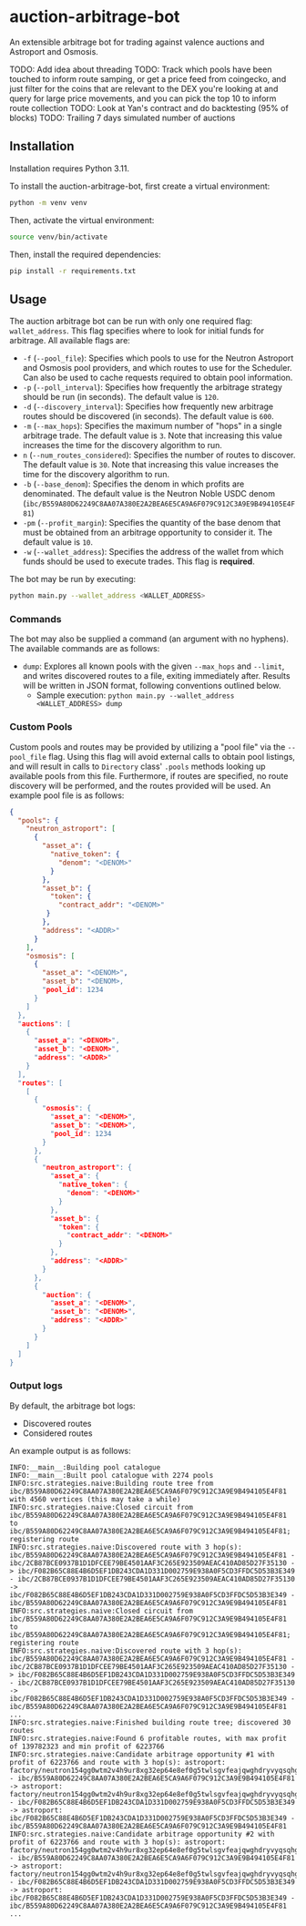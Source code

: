 # auction-arbitrage-bot

An extensible arbitrage bot for trading against valence auctions and Astroport and Osmosis.

TODO: Add idea about threading
TODO: Track which pools have been touched to inform route samping, or get a price feed from coingecko, and just filter for the coins that are relevant to the DEX you're looking at and query for large price movements, and you can pick the top 10 to inform route collection
TODO: Look at Yan's contract and do backtesting (95% of blocks)
TODO: Trailing 7 days simulated number of auctions

## Installation

Installation requires Python 3.11.

To install the auction-arbitrage-bot, first create a virtual environment:

```sh
python -m venv venv
```

Then, activate the virtual environment:

```sh
source venv/bin/activate
```

Then, install the required dependencies:

```sh
pip install -r requirements.txt
```

## Usage

The auction arbitrage bot can be run with only one required flag: `wallet_address`. This flag specifies where to look for initial funds for arbitrage. All available flags are:

* `-f` (`--pool_file`): Specifies which pools to use for the Neutron Astroport and Osmosis pool providers, and which routes to use for the Scheduler. Can also be used to cache requests required to obtain pool information.
* `-p` (`--poll_interval`): Specifies how frequently the arbitrage strategy should be run (in seconds). The default value is `120`.
* `-d` (`--discovery_interval`): Specifies how frequently new arbitrage routes should be discovered (in seconds). The default value is `600`.
* `-m` (`--max_hops`): Specifies the maximum number of "hops" in a single arbitrage trade. The default value is `3`. Note that increasing this value increases the time for the discovery algorithm to run.
* `n` (`--num_routes_considered`): Specifies the number of routes to discover. The default value is `30`. Note that increasing this value increases the time for the discovery algorithm to run.
* `-b` (`--base_denom`): Specifies the denom in which profits are denominated. The default value is the Neutron Noble USDC denom (`ibc/B559A80D62249C8AA07A380E2A2BEA6E5CA9A6F079C912C3A9E9B494105E4F81`)
* `-pm` (`--profit_margin`): Specifies the quantity of the base denom that must be obtained from an arbitrage opportunity to consider it. The default value is `10`.
* `-w` (`--wallet_address`): Specifies the address of the wallet from which funds should be used to execute trades. This flag is **required**.

The bot may be run by executing:

```sh
python main.py --wallet_address <WALLET_ADDRESS>
```

### Commands

The bot may also be supplied a command (an argument with no hyphens). The available commands are as follows:

* `dump`: Explores all known pools with the given `--max_hops` and `--limit`, and writes discovered routes to a file, exiting immediately after. Results will be written in JSON format, following conventions outlined below.
  * Sample execution: `python main.py --wallet_address <WALLET_ADDRESS> dump`

### Custom Pools

Custom pools and routes may be provided by utilizing a "pool file" via the `--pool_file` flag. Using this flag will avoid external calls to obtain pool listings, and will result in calls to `Directory` class' `.pools` methods looking up available pools from this file. Furthermore, if routes are specified, no route discovery will be performed, and the routes provided will be used. An example pool file is as follows:

```json
{
  "pools": {
    "neutron_astroport": [
      {
	    "asset_a": {
	      "native_token": {
		    "denom": "<DENOM>"
		  }
	    },
	    "asset_b": {
	      "token": {
		    "contract_addr": "<DENOM>"
		 }
	    },
	    "address": "<ADDR>"
	  }
    ],
    "osmosis": [
      {
	    "asset_a": "<DENOM>",
	    "asset_b": "<DENOM>,
	    "pool_id": 1234
	  }
    ]
  },
  "auctions": [
    {
	  "asset_a": "<DENOM>",
	  "asset_b": "<DENOM>",
	  "address": "<ADDR>"
	}
  ],
  "routes": [
    [
	  {
	    "osmosis": {
		  "asset_a": "<DENOM>",
		  "asset_b": "<DENOM>",
		  "pool_id": 1234
		}
	  },
	  {
	    "neutron_astroport": {
	      "asset_a": {
	        "native_token": {
		      "denom": "<DENOM>"
		    }
          },
	      "asset_b": {
	        "token": {
		      "contract_addr": "<DENOM>"
		    }
	      },
	      "address": "<ADDR>"
		}
	  },
	  {
	    "auction": {
	      "asset_a": "<DENOM>",
	      "asset_b": "<DENOM>",
	      "address": "<ADDR>"		  
		}
	  }
	]
  ]
}
```

### Output logs

By default, the arbitrage bot logs:

* Discovered routes
* Considered routes

An example output is as follows:

```
INFO:__main__:Building pool catalogue
INFO:__main__:Built pool catalogue with 2274 pools
INFO:src.strategies.naive:Building route tree from ibc/B559A80D62249C8AA07A380E2A2BEA6E5CA9A6F079C912C3A9E9B494105E4F81 with 4560 vertices (this may take a while)
INFO:src.strategies.naive:Closed circuit from ibc/B559A80D62249C8AA07A380E2A2BEA6E5CA9A6F079C912C3A9E9B494105E4F81 to ibc/B559A80D62249C8AA07A380E2A2BEA6E5CA9A6F079C912C3A9E9B494105E4F81; registering route
INFO:src.strategies.naive:Discovered route with 3 hop(s): ibc/B559A80D62249C8AA07A380E2A2BEA6E5CA9A6F079C912C3A9E9B494105E4F81 - ibc/2CB87BCE0937B1D1DFCEE79BE4501AAF3C265E923509AEAC410AD85D27F35130 -> ibc/F082B65C88E4B6D5EF1DB243CDA1D331D002759E938A0F5CD3FFDC5D53B3E349 - ibc/2CB87BCE0937B1D1DFCEE79BE4501AAF3C265E923509AEAC410AD85D27F35130 -> ibc/F082B65C88E4B6D5EF1DB243CDA1D331D002759E938A0F5CD3FFDC5D53B3E349 - ibc/B559A80D62249C8AA07A380E2A2BEA6E5CA9A6F079C912C3A9E9B494105E4F81
INFO:src.strategies.naive:Closed circuit from ibc/B559A80D62249C8AA07A380E2A2BEA6E5CA9A6F079C912C3A9E9B494105E4F81 to ibc/B559A80D62249C8AA07A380E2A2BEA6E5CA9A6F079C912C3A9E9B494105E4F81; registering route
INFO:src.strategies.naive:Discovered route with 3 hop(s): ibc/B559A80D62249C8AA07A380E2A2BEA6E5CA9A6F079C912C3A9E9B494105E4F81 - ibc/2CB87BCE0937B1D1DFCEE79BE4501AAF3C265E923509AEAC410AD85D27F35130 -> ibc/F082B65C88E4B6D5EF1DB243CDA1D331D002759E938A0F5CD3FFDC5D53B3E349 - ibc/2CB87BCE0937B1D1DFCEE79BE4501AAF3C265E923509AEAC410AD85D27F35130 -> ibc/F082B65C88E4B6D5EF1DB243CDA1D331D002759E938A0F5CD3FFDC5D53B3E349 - ibc/B559A80D62249C8AA07A380E2A2BEA6E5CA9A6F079C912C3A9E9B494105E4F81
...
INFO:src.strategies.naive:Finished building route tree; discovered 30 routes
INFO:src.strategies.naive:Found 6 profitable routes, with max profit of 139782323 and min profit of 6223766
INFO:src.strategies.naive:Candidate arbitrage opportunity #1 with profit of 6223766 and route with 3 hop(s): astroport: factory/neutron154gg0wtm2v4h9ur8xg32ep64e8ef0g5twlsgvfeajqwghdryvyqsqhgk8e/APOLLO - ibc/B559A80D62249C8AA07A380E2A2BEA6E5CA9A6F079C912C3A9E9B494105E4F81 -> astroport: factory/neutron154gg0wtm2v4h9ur8xg32ep64e8ef0g5twlsgvfeajqwghdryvyqsqhgk8e/APOLLO - ibc/F082B65C88E4B6D5EF1DB243CDA1D331D002759E938A0F5CD3FFDC5D53B3E349 -> astroport: ibc/F082B65C88E4B6D5EF1DB243CDA1D331D002759E938A0F5CD3FFDC5D53B3E349 - ibc/B559A80D62249C8AA07A380E2A2BEA6E5CA9A6F079C912C3A9E9B494105E4F81
INFO:src.strategies.naive:Candidate arbitrage opportunity #2 with profit of 6223766 and route with 3 hop(s): astroport: factory/neutron154gg0wtm2v4h9ur8xg32ep64e8ef0g5twlsgvfeajqwghdryvyqsqhgk8e/APOLLO - ibc/B559A80D62249C8AA07A380E2A2BEA6E5CA9A6F079C912C3A9E9B494105E4F81 -> astroport: factory/neutron154gg0wtm2v4h9ur8xg32ep64e8ef0g5twlsgvfeajqwghdryvyqsqhgk8e/APOLLO - ibc/F082B65C88E4B6D5EF1DB243CDA1D331D002759E938A0F5CD3FFDC5D53B3E349 -> astroport: ibc/F082B65C88E4B6D5EF1DB243CDA1D331D002759E938A0F5CD3FFDC5D53B3E349 - ibc/B559A80D62249C8AA07A380E2A2BEA6E5CA9A6F079C912C3A9E9B494105E4F81
...
```
